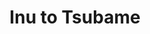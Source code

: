 --- 
title: "Inu to Tsubame"
publishdate: "2019-6-12T16:48:46+02:00"
src: "https://365manga.net/manga/inu-to-tsubame"
image: "https://data.365manga.net/images/thumbnails/16094-inu-to-tsubame.jpg"
description: "Kaede is still mourning the loss of his brother when he is suddenly reunited with his childhood friend, Noro. As they get closer, Kaede shares his suspicion that he may have caused his brother’s death. After hearing this, Noro recommends animal therapy and lets Kaede use him as a pet dog. But one day, the dog suddenly kisses his owner…?"
---